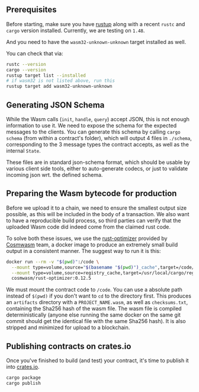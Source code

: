 ## Prerequisites

Before starting, make sure you have [rustup](https://rustup.rs/) along with a
recent `rustc` and `cargo` version installed. Currently, we are testing on `1.48`.

And you need to have the `wasm32-unknown-unknown` target installed as well.

You can check that via:

```sh
rustc --version
cargo --version
rustup target list --installed
# if wasm32 is not listed above, run this
rustup target add wasm32-unknown-unknown
```

## Generating JSON Schema

While the Wasm calls (`init`, `handle`, `query`) accept JSON, this is not enough
information to use it. We need to expose the schema for the expected messages to the
clients. You can generate this schema by calling `cargo schema` (from within a contract's folder), which will output
4 files in `./schema`, corresponding to the 3 message types the contract accepts,
as well as the internal `State`.

These files are in standard json-schema format, which should be usable by various
client side tools, either to auto-generate codecs, or just to validate incoming
json wrt. the defined schema.

## Preparing the Wasm bytecode for production

Before we upload it to a chain, we need to ensure the smallest output size possible,
as this will be included in the body of a transaction. We also want to have a
reproducible build process, so third parties can verify that the uploaded Wasm
code did indeed come from the claimed rust code.

To solve both these issues, we use the [rust-optimizer](https://github.com/CosmWasm/rust-optimizer)
provided by [Cosmwasm](https://github.com/CosmWasm) team, a docker image to produce an extremely small build output in a consistent manner.
The suggest way to run it is this:

```sh
docker run --rm -v "$(pwd)":/code \
  --mount type=volume,source="$(basename "$(pwd)")_cache",target=/code/target \
  --mount type=volume,source=registry_cache,target=/usr/local/cargo/registry \
  cosmwasm/rust-optimizer:0.12.5
```

We must mount the contract code to `/code`. You can use a absolute path instead
of `$(pwd)` if you don't want to `cd` to the directory first.
This produces an `artifacts` directory with a `PROJECT_NAME.wasm`, as well as
`checksums.txt`, containing the Sha256 hash of the wasm file.
The wasm file is compiled deterministically (anyone else running the same
docker on the same git commit should get the identical file with the same Sha256 hash).
It is also stripped and minimized for upload to a blockchain.

## Publishing contracts on crates.io
Once you've finished to build (and test) your contract, it's time to publish it into [crates.io](https://crates.io).
```sh
cargo package
cargo publish
```
